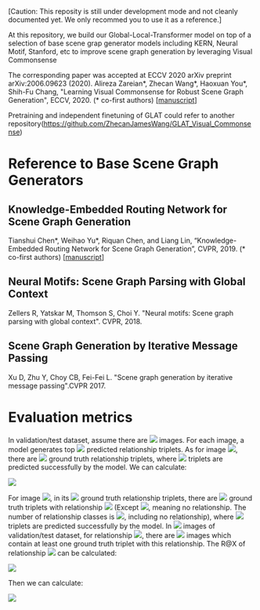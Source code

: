 [Caution: This reposity is still under development mode and not cleanly documented yet. We only recommed you to use it as a reference.]

At this repository, we build our Global-Local-Transformer model on top of a selection of base scene grap generator models including KERN, Neural Motif, Stanford, etc to improve scene graph generation by leveraging Visual Commonsense

The corresponding paper was accepted at ECCV 2020
 arXiv preprint arXiv:2006.09623 (2020).
Alireza Zareian*, Zhecan Wang*, Haoxuan You*, Shih-Fu Chang, "Learning Visual Commonsense for Robust Scene Graph Generation", ECCV, 2020. (* co-first authors) [[manuscript](https://arxiv.org/abs/2006.09623)] 

Pretraining and independent finetuning of GLAT could refer to another repository(https://github.com/ZhecanJamesWang/GLAT_Visual_Commonsense)

# Reference to Base Scene Graph Generators

## Knowledge-Embedded Routing Network  for Scene Graph Generation
Tianshui Chen*, Weihao Yu*, Riquan Chen, and Liang Lin, “Knowledge-Embedded Routing Network for Scene Graph Generation”, CVPR, 2019. (* co-first authors) [[manuscript](https://arxiv.org/abs/1903.03326)] 

## Neural Motifs: Scene Graph Parsing with Global Context
Zellers R, Yatskar M, Thomson S, Choi Y. "Neural motifs: Scene graph parsing with global context". CVPR, 2018.

## Scene Graph Generation by Iterative Message Passing
Xu D, Zhu Y, Choy CB, Fei-Fei L. "Scene graph generation by iterative message passing".CVPR 2017.

# Evaluation metrics
In validation/test dataset, assume there are <img src="https://latex.codecogs.com/gif.latex?Y" />  images. For each image, a model generates top <img src="https://latex.codecogs.com/gif.latex?X" /> predicted relationship triplets. As for image <img src="https://latex.codecogs.com/gif.latex?I_y" />, there are <img src="https://latex.codecogs.com/gif.latex?G_y" /> ground truth relationship triplets, where <img src="https://latex.codecogs.com/gif.latex?T_{y}^{X}" /> triplets are predicted successfully by the model. We can calculate:

<img src="https://latex.codecogs.com/gif.latex?R@X=\frac{1}{Y}\sum_{y=1}^{Y}\frac{T_y^X}{G_y}." />


For image <img src="https://latex.codecogs.com/gif.latex?I_y" />, in its <img src="https://latex.codecogs.com/gif.latex?G_y" /> ground truth relationship triplets, there are <img src="https://latex.codecogs.com/gif.latex?G_{yk}" /> ground truth triplets with relationship <img src="https://latex.codecogs.com/gif.latex?k" /> (Except <img src="https://latex.codecogs.com/gif.latex?k=1" />, meaning no relationship. The number of relationship classes is <img src="https://latex.codecogs.com/gif.latex?K" />, including no relationship), where <img src="https://latex.codecogs.com/gif.latex?T_{yk}^X" /> triplets are predicted successfully by the model. In <img src="https://latex.codecogs.com/gif.latex?Y" /> images of validation/test dataset, for relationship <img src="https://latex.codecogs.com/gif.latex?k" />, there are <img src="https://latex.codecogs.com/gif.latex?Y_k" /> images which contain at least one ground truth triplet with this relationship. The R@X of relationship <img src="https://latex.codecogs.com/gif.latex?k" /> can be calculated:


<img src="https://latex.codecogs.com/gif.latex?R@X_k=\frac{1}{Y_k}\sum_{y=1,G_{yk}\neq0}^{Y}\frac{T_{yk}^X}{G_{yk}}." />



Then we can calculate:

<img src="https://latex.codecogs.com/gif.latex?mR@X=\frac{1}{K-1}\sum_{k=2}^{K}R@X_k." />


